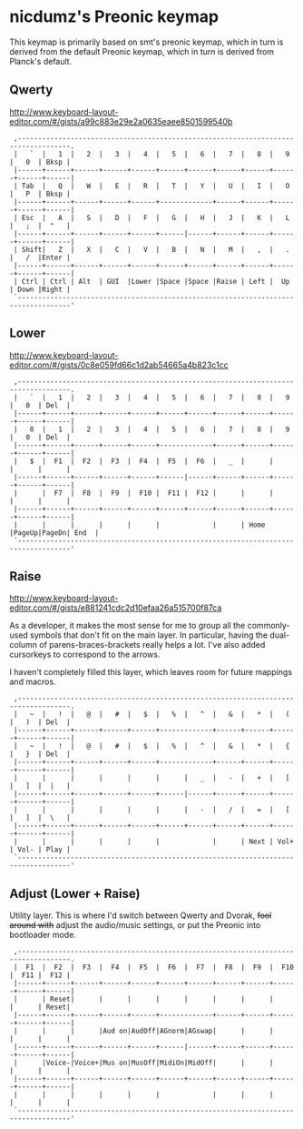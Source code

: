 # nicdumz's Preonic keymap

This keymap is primarily based on smt's preonic keymap, which in turn is derived
from the default Preonic keymap, which in turn is derived from Planck's default.

## Qwerty

http://www.keyboard-layout-editor.com/#/gists/a99c883e29e2a0635eaee8501599540b

```
 ,-----------------------------------------------------------------------------------.
 |   `  |   1  |   2  |   3  |   4  |   5  |   6  |   7  |   8  |   9  |   0  | Bksp |
 |------+------+------+------+------+------+------+------+------+------+------+------|
 | Tab  |   Q  |   W  |   E  |   R  |   T  |   Y  |   U  |   I  |   O  |   P  | Bksp |
 |------+------+------+------+------+-------------+------+------+------+------+------|
 | Esc  |   A  |   S  |   D  |   F  |   G  |   H  |   J  |   K  |   L  |   ;  |  "   |
 |------+------+------+------+------+------|------+------+------+------+------+------|
 | Shift|   Z  |   X  |   C  |   V  |   B  |   N  |   M  |   ,  |   .  |   /  |Enter |
 |------+------+------+------+------+------+------+------+------+------+------+------|
 | Ctrl | Ctrl | Alt  | GUI  |Lower |Space |Space |Raise | Left |  Up  | Down |Right |
 `-----------------------------------------------------------------------------------'
```

## Lower

http://www.keyboard-layout-editor.com/#/gists/0c8e059fd66c1d2ab54665a4b823c1cc

```
 ,-----------------------------------------------------------------------------------.
 |   `  |   1  |   2  |   3  |   4  |   5  |   6  |   7  |   8  |   9  |   0  | Del  |
 |------+------+------+------+------+------+------+------+------+------+------+------|
 |   0  |   1  |   2  |   3  |   4  |   5  |   6  |   7  |   8  |   9  |   0  | Del  |
 |------+------+------+------+------+-------------+------+------+------+------+------|
 |   $  |  F1  |  F2  |  F3  |  F4  |  F5  |  F6  |   _  |      |      |      |      |
 |------+------+------+------+------+------|------+------+------+------+------+------|
 |      |  F7  |  F8  |  F9  |  F10 |  F11 |  F12 |      |      |      |      |      |
 |------+------+------+------+------+------+------+------+------+------+------+------|
 |      |      |      |      |      |             |      | Home |PageUp|PageDn| End  |
 `-----------------------------------------------------------------------------------'
```

## Raise

http://www.keyboard-layout-editor.com/#/gists/e881241cdc2d10efaa26a515700f87ca

As a developer, it makes the most sense for me to group all the commonly-used
symbols that don't fit on the main layer. In particular, having the dual-column
of parens-braces-brackets really helps a lot. I've also added cursorkeys to
correspond to the arrows.

I haven't completely filled this layer, which leaves room for future mappings
and macros.

```
 ,-----------------------------------------------------------------------------------.
 |   ~  |   !  |   @  |   #  |   $  |   %  |   ^  |   &  |   *  |   (  |   )  | Del  |
 |------+------+------+------+------+-------------+------+------+------+------+------|
 |   ~  |   !  |   @  |   #  |   $  |   %  |   ^  |   &  |   *  |   {  |   }  | Del  |
 |------+------+------+------+------+-------------+------+------+------+------+------|
 |      |      |      |      |      |      |   _  |   -  |   +  |   [  |   ]  |  |   |
 |------+------+------+------+------+------|------+------+------+------+------+------|
 |      |      |      |      |      |      |   -  |   /  |   =  |   [  |   ]  |  \   |
 |------+------+------+------+------+------+------+------+------+------+------+------|
 |      |      |      |      |      |             |      | Next | Vol+ | Vol- | Play |
 `-----------------------------------------------------------------------------------'
```

## Adjust (Lower + Raise)

Utility layer. This is where I'd switch between Qwerty and Dvorak, ~~fool around
with~~ adjust the audio/music settings, or put the Preonic into bootloader mode.

```
 ,-----------------------------------------------------------------------------------.
 |  F1  |  F2  |  F3  |  F4  |  F5  |  F6  |  F7  |  F8  |  F9  |  F10 |  F11 |  F12 |
 |------+------+------+------+------+------+------+------+------+------+------+------|
 |      | Reset|      |      |      |      |      |      |      |      |      | Reset|
 |------+------+------+------+------+-------------+------+------+------+------+------|
 |      |      |      |Aud on|AudOff|AGnorm|AGswap|      |      |      |      |      |
 |------+------+------+------+------+------|------+------+------+------+------+------|
 |      |Voice-|Voice+|Mus on|MusOff|MidiOn|MidOff|      |      |      |      |      |
 |------+------+------+------+------+------+------+------+------+------+------+------|
 |      |      |      |      |      |             |      |      |      |      |      |
 `-----------------------------------------------------------------------------------'
```
